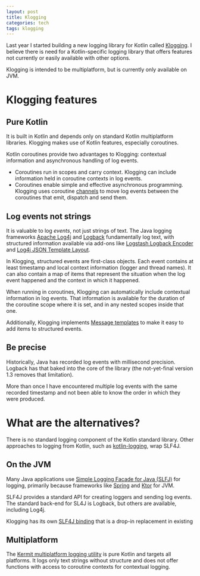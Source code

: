 ```yaml
---
layout: post
title: Klogging
categories: tech
tags: klogging
---
```


Last year I started building a new logging library for Kotlin called
[Klogging](https://klogging.io). I believe there is need for a Kotlin-specific logging library that
offers features not currently or easily available with other options.

Klogging is intended to be multiplatform, but is currently only available on JVM.

# Klogging features

## Pure Kotlin

It is built in Kotlin and depends only on standard Kotlin multiplatform libraries. Klogging makes
use of Kotlin features, especially coroutines.

Kotlin coroutines provide two advantages to Klogging: contextual information and asynchronous
handling of log events.

- Coroutines run in scopes and carry context. Klogging can include information held in coroutine
  contexts in log events.
- Coroutines enable simple and effective asynchronous programming. Klogging uses coroutine
  [channels](https://kotlinlang.org/docs/channels.html) to move log events between the coroutines
  that emit, dispatch and send them.

## Log events not strings

It is valuable to log _events_, not just strings of text. The Java logging frameworks
[Apache Log4j](https://logging.apache.org/log4j) and [Logback](https://logback.qos.ch/)
fundamentally log text, with structured information available via add-ons like
[Logstash Logback Encoder](https://github.com/logstash/logstash-logback-encoder) and
[Log4j JSON Template Layout](https://logging.apache.org/log4j/2.x/manual/json-template-layout.html).

In Klogging, structured events are first-class objects. Each event contains at least timestamp and
local context information (logger and thread names). It can also contain a map of items that
represent the situation when the log event happened and the context in which it happened.

When running in coroutines, Klogging can automatically include contextual information in log events.
That information is available for the duration of the coroutine scope where it is set, and in any
nested scopes inside that one.

Additionally, Klogging implements [Message templates](https://messagetemplates.org/) to make it easy
to add items to structured events.

## Be precise

Historically, Java has recorded log events with millisecond precision. Logback has that baked into
the core of the library (the not-yet-final version 1.3 removes that limitation).

More than once I have encountered multiple log events with the same recorded timestamp and not been
able to know the order in which they were produced.

# What are the alternatives?

There is no standard logging component of the Kotlin standard library. Other approaches to logging
from Kotlin, such as [kotlin-logging](https://github.com/MicroUtils/kotlin-logging), wrap SLF4J.

## On the JVM

Many Java applications use [Simple Logging Facade for Java (SLFJ)](https://www.slf4j.org/) for
logging, primarily because frameworks like [Spring](https://spring.io/) and [Ktor](https://ktor.io)
for JVM.

SLF4J provides a standard API for creating loggers and sending log events. The standard back-end for
SL4J is Logback, but others are available, including Log4j.

Klogging has its own [SLF4J binding](https://github.com/klogging/slf4j-klogging) that is a drop-in
replacement in existing

## Multiplatform

The [Kermit multiplatform logging utility](https://github.com/touchlab/Kermit) is pure Kotlin and
targets all platforms. It logs only text strings without structure and does not offer functions with
access to coroutine contexts for contextual logging.
